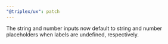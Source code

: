 ```yaml
---
"@triplex/ux": patch
---
```


The string and number inputs now default to string and number placeholders when labels are undefined, respectively.
